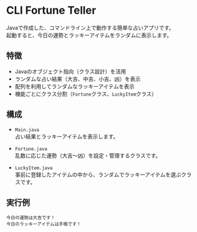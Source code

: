 # CLI Fortune Teller

Javaで作成した、コマンドライン上で動作する簡単な占いアプリです。  
起動すると、今日の運勢とラッキーアイテムをランダムに表示します。

## 特徴

- Javaのオブジェクト指向（クラス設計）を活用
- ランダムな占い結果（大吉、中吉、小吉、凶）を表示
- 配列を利用してランダムなラッキーアイテムを表示
- 機能ごとにクラス分割（`Fortune`クラス、`LuckyItem`クラス）

## 構成

- `Main.java`  
  占い結果とラッキーアイテムを表示します。

- `Fortune.java`  
  乱数に応じた運勢（大吉〜凶）を設定・管理するクラスです。

- `LuckyItem.java`  
  事前に登録したアイテムの中から、ランダムでラッキーアイテムを選ぶクラスです。

## 実行例
```
今日の運勢は大吉です！
今日のラッキーアイテムは手帳です！
```
